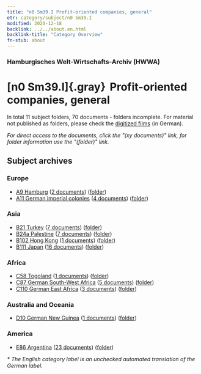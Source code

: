 ```yaml
---
title: "n0 Sm39.I Profit-oriented companies, general"
etr: category/subject/n0 Sm39.I
modified: 2020-12-18
backlink: ../../about.en.html
backlink-title: "Category Overview"
fn-stub: about
---
```


### Hamburgisches Welt-Wirtschafts-Archiv (HWWA)
# [n0 Sm39.I]{.gray}&#8201; Profit-oriented companies, general&#160; 





In total 11 subject folders, 70 documents - folders incomplete.
For material not published as folders, please check the [digitized films](/film/h1_sh) (in German).

_For direct access to the documents, click the "(xy documents)" link, for folder information use the "(folder)" link._

## Subject archives



### Europe

- [A9 Hamburg](../../../geo/about.en.html#A9) (<a href="https://dfg-viewer.de/show/?tx_dlf[id]=https://pm20.zbw.eu/mets/sh/1409xx/140905/1458xx/145840/public.mets.en.xml" target="_blank">2 documents</a>) ([folder](http://purl.org/pressemappe20/folder/sh/140905,145840))
- [A11 German imperial colonies](../../../geo/about.en.html#A11) (<a href="https://dfg-viewer.de/show/?tx_dlf[id]=https://pm20.zbw.eu/mets/sh/1409xx/140960/1458xx/145840/public.mets.en.xml" target="_blank">4 documents</a>) ([folder](http://purl.org/pressemappe20/folder/sh/140960,145840))

### Asia

- [B21 Turkey](../../../geo/about.en.html#B21) (<a href="https://dfg-viewer.de/show/?tx_dlf[id]=https://pm20.zbw.eu/mets/sh/1411xx/141111/1458xx/145840/public.mets.en.xml" target="_blank">7 documents</a>) ([folder](http://purl.org/pressemappe20/folder/sh/141111,145840))
- [B24a Palestine](../../../geo/about.en.html#B24a) (<a href="https://dfg-viewer.de/show/?tx_dlf[id]=https://pm20.zbw.eu/mets/sh/1411xx/141115/1458xx/145840/public.mets.en.xml" target="_blank">7 documents</a>) ([folder](http://purl.org/pressemappe20/folder/sh/141115,145840))
- [B102 Hong Kong](../../../geo/about.en.html#B102) (<a href="https://dfg-viewer.de/show/?tx_dlf[id]=https://pm20.zbw.eu/mets/sh/1412xx/141268/1458xx/145840/public.mets.en.xml" target="_blank">1 documents</a>) ([folder](http://purl.org/pressemappe20/folder/sh/141268,145840))
- [B111 Japan](../../../geo/about.en.html#B111) (<a href="https://dfg-viewer.de/show/?tx_dlf[id]=https://pm20.zbw.eu/mets/sh/1412xx/141272/1458xx/145840/public.mets.en.xml" target="_blank">16 documents</a>) ([folder](http://purl.org/pressemappe20/folder/sh/141272,145840))

### Africa

- [C58 Togoland](../../../geo/about.en.html#C58) (<a href="https://dfg-viewer.de/show/?tx_dlf[id]=https://pm20.zbw.eu/mets/sh/1414xx/141408/1458xx/145840/public.mets.en.xml" target="_blank">1 documents</a>) ([folder](http://purl.org/pressemappe20/folder/sh/141408,145840))
- [C87 German South-West Africa](../../../geo/about.en.html#C87) (<a href="https://dfg-viewer.de/show/?tx_dlf[id]=https://pm20.zbw.eu/mets/sh/1414xx/141450/1458xx/145840/public.mets.en.xml" target="_blank">5 documents</a>) ([folder](http://purl.org/pressemappe20/folder/sh/141450,145840))
- [C110 German East Africa](../../../geo/about.en.html#C110) (<a href="https://dfg-viewer.de/show/?tx_dlf[id]=https://pm20.zbw.eu/mets/sh/1414xx/141471/1458xx/145840/public.mets.en.xml" target="_blank">3 documents</a>) ([folder](http://purl.org/pressemappe20/folder/sh/141471,145840))

### Australia and Oceania

- [D10 German New Guinea](../../../geo/about.en.html#D10) (<a href="https://dfg-viewer.de/show/?tx_dlf[id]=https://pm20.zbw.eu/mets/sh/1416xx/141601/1458xx/145840/public.mets.en.xml" target="_blank">1 documents</a>) ([folder](http://purl.org/pressemappe20/folder/sh/141601,145840))

### America

- [E86 Argentina](../../../geo/about.en.html#E86) (<a href="https://dfg-viewer.de/show/?tx_dlf[id]=https://pm20.zbw.eu/mets/sh/1416xx/141692/1458xx/145840/public.mets.en.xml" target="_blank">23 documents</a>) ([folder](http://purl.org/pressemappe20/folder/sh/141692,145840))


_* The English category label is an unchecked automated translation of the German label._

